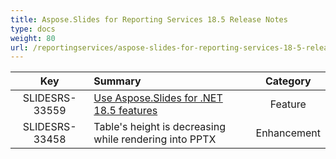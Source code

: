 ```yaml
---
title: Aspose.Slides for Reporting Services 18.5 Release Notes
type: docs
weight: 80
url: /reportingservices/aspose-slides-for-reporting-services-18-5-release-notes/
---
```


|**Key** |**Summary** |**Category** |
| :-: | :- | :-: |
|SLIDESRS-33559|[Use Aspose.Slides for .NET 18.5 features](https://docs.aspose.com/display/slidesnet/Aspose.Slides+for+.NET+18.5+Release+Notes)|Feature|
|SLIDESRS-33458|Table's height is decreasing while rendering into PPTX|Enhancement|

